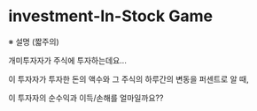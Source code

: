 # investment-In-Stock Game


※ 설명 (짧주의)

개미투자자가 주식에 투자하는데요...

이 투자자가 투자한 돈의 액수와 그 주식의 하루간의 변동을 퍼센트로 알 때,

이 투자자의 순수익과 이득/손해를 얼마일까요??

